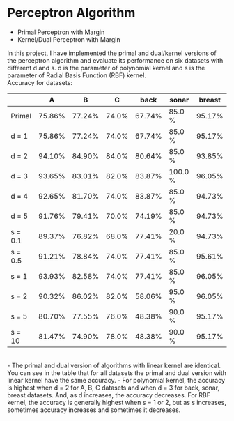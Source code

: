 # Perceptron Algorithm
- Primal Perceptron with Margin
- Kernel/Dual Perceptron with Margin

In this project, I have implemented the primal and dual/kernel versions of the perceptron algorithm and evaluate its performance on six datasets with different d and s. d is the parameter of polynomial kernel and s is the parameter of Radial Basis Function (RBF) kernel.
<br>
Accuracy for datasets:
<table class="tableizer-table">
<thead><tr class="tableizer-firstrow"><th></th><th>A</th><th>B</th><th>C</th><th>back</th><th>sonar</th><th>breast</th></tr></thead><tbody>
 <tr><td>Primal</td><td>75.86%</td><td>77.24%</td><td>74.0%</td><td>67.74%</td><td>85.0 %</td><td>95.17%</td></tr>
 <tr><td>d = 1</td><td>75.86%</td><td>77.24%</td><td>74.0%</td><td>67.74%</td><td>85.0 %</td><td>95.17%</td></tr>
 <tr><td>d = 2</td><td>94.10%</td><td>84.90%</td><td>84.0%</td><td>80.64%</td><td>85.0 %</td><td>93.85%</td></tr>
 <tr><td>d = 3</td><td>93.65%</td><td>83.01%</td><td>82.0%</td><td>83.87%</td><td>100.0 %</td><td>96.05%</td></tr>
 <tr><td>d = 4</td><td>92.65%</td><td>81.70%</td><td>74.0%</td><td>83.87%</td><td>85.0 %</td><td>94.73%</td></tr>
 <tr><td>d = 5</td><td>91.76%</td><td>79.41%</td><td>70.0%</td><td>74.19%</td><td>85.0 %</td><td>94.73%</td></tr>
 <tr><td>s = 0.1</td><td>89.37%</td><td>76.82%</td><td>68.0%</td><td>77.41%</td><td>20.0 %</td><td>94.73%</td></tr>
 <tr><td>s = 0.5</td><td>91.21%</td><td>78.84%</td><td>74.0%</td><td>77.41%</td><td>85.0 %</td><td>95.61%</td></tr>
 <tr><td>s = 1</td><td>93.93%</td><td>82.58%</td><td>74.0%</td><td>77.41%</td><td>85.0 %</td><td>96.05%</td></tr>
 <tr><td>s = 2</td><td>90.32%</td><td>86.02%</td><td>82.0%</td><td>58.06%</td><td>95.0 %</td><td>96.05%</td></tr>
 <tr><td>s = 5</td><td>80.70%</td><td>77.55%</td><td>76.0%</td><td>48.38%</td><td>90.0 %</td><td>95.17%</td></tr>
 <tr><td>s = 10</td><td>81.47%</td><td>74.90%</td><td>78.0%</td><td>48.38%</td><td>90.0 %</td><td>95.17%</td></tr>
</tbody></table>
<br>
- The primal and dual version of algorithms with linear kernel are identical. You can see in the table that for all datasets the primal and dual version with linear kernel have the same accuracy.
- For polynomial kernel, the accuracy is highest when d = 2 for A, B, C datasets and when d = 3 for back, sonar, breast datasets. And, as d increases, the accuracy decreases. For RBF kernel, the accuracy is generally highest when s = 1 or 2, but as s increases, sometimes accuracy increases and sometimes it decreases.